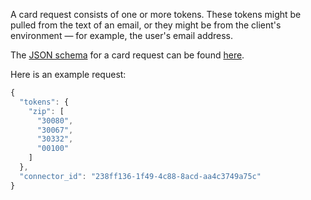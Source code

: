 A card request consists of one or more tokens. These tokens might be pulled from the text of an email, or they might be from the client's environment &mdash; for example, the user's email address.

The [JSON schema](http://json-schema.org/) for a card request can be found [here](https://vmware-samples.github.io/card-connectors-guide/#schema/herocard-request-schema.json).

Here is an example request:

```javascript
{
  "tokens": {
    "zip": [
      "30080",
      "30067",
      "30332",
      "00100"
    ]
  },
  "connector_id": "238ff136-1f49-4c88-8acd-aa4c3749a75c"
}
``` 
